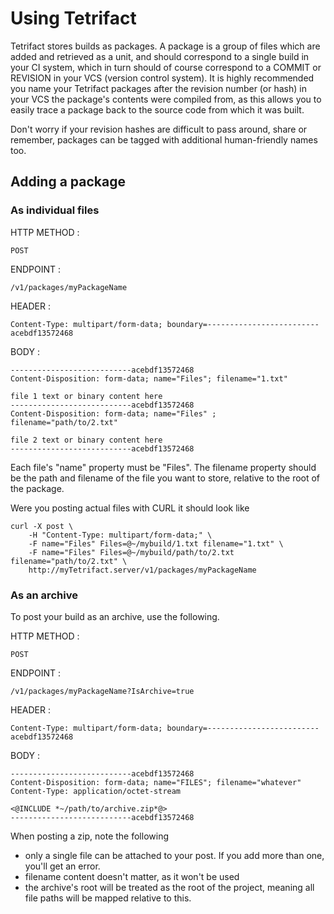 # Using Tetrifact

Tetrifact stores builds as packages. A package is a group of files which are added and retrieved as a unit, and should correspond to a single build in your CI system, which in turn should of course correspond to a COMMIT or REVISION in your VCS (version control system). It is highly recommended you name your Tetrifact packages after the revision number (or hash) in your VCS the package's contents were compiled from, as this allows you to easily trace a package back to the source code from which it was built.

Don't worry if your revision hashes are difficult to pass around, share or remember, packages can be tagged with additional human-friendly names too.

## Adding a package 

### As individual files 

HTTP METHOD : 

    POST

ENDPOINT : 

    /v1/packages/myPackageName

HEADER : 
    
    Content-Type: multipart/form-data; boundary=-------------------------acebdf13572468 

BODY :

    ---------------------------acebdf13572468
    Content-Disposition: form-data; name="Files"; filename="1.txt" 

    file 1 text or binary content here
    ---------------------------acebdf13572468
    Content-Disposition: form-data; name="Files" ; filename="path/to/2.txt"

    file 2 text or binary content here
    ---------------------------acebdf13572468

Each file's "name" property must be "Files". The filename property should be the path and filename of the file you want to store, relative to the root of the package.

Were you posting actual files with CURL it should look like

    curl -X post \
        -H "Content-Type: multipart/form-data;" \
        -F name="Files" Files=@~/mybuild/1.txt filename="1.txt" \
        -F name="Files" Files=@~/mybuild/path/to/2.txt filename="path/to/2.txt" \
        http://myTetrifact.server/v1/packages/myPackageName 


### As an archive

To post your build as an archive, use the following.

HTTP METHOD : 

    POST

ENDPOINT : 

    /v1/packages/myPackageName?IsArchive=true

HEADER : 
    
    Content-Type: multipart/form-data; boundary=-------------------------acebdf13572468 

BODY :

    ---------------------------acebdf13572468
    Content-Disposition: form-data; name="FILES"; filename="whatever"
    Content-Type: application/octet-stream

    <@INCLUDE *~/path/to/archive.zip*@>
    ---------------------------acebdf13572468

When posting a zip, note the following
- only a single file can be attached to your post. If you add more than one, you'll get an error.
- filename content doesn't matter, as it won't be used
- the archive's root will be treated as the root of the project, meaning all file paths will be mapped relative to this.